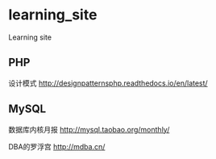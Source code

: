 # learning_site
Learning site
## PHP
  设计模式 http://designpatternsphp.readthedocs.io/en/latest/
  
## MySQL
  数据库内核月报 http://mysql.taobao.org/monthly/
  
  DBA的罗浮宫 http://mdba.cn/
